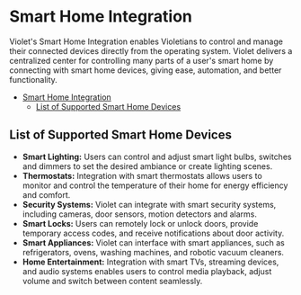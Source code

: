 # Smart Home Integration

Violet's Smart Home Integration enables Violetians to control and manage their connected devices directly from the operating system. Violet delivers a centralized center for controlling many parts of a user's smart home by connecting with smart home devices, giving ease, automation, and better functionality.

- [Smart Home Integration](#smart-home-integration)
  - [List of Supported Smart Home Devices](#list-of-supported-smart-home-devices)

## List of Supported Smart Home Devices

- **Smart Lighting:** Users can control and adjust smart light bulbs, switches and dimmers to set the desired ambiance or create lighting scenes.
- **Thermostats:** Integration with smart thermostats allows users to monitor and control the temperature of their home for energy efficiency and comfort.
- **Security Systems:** Violet can integrate with smart security systems, including cameras, door sensors, motion detectors and alarms.
- **Smart Locks:** Users can remotely lock or unlock doors, provide temporary access codes, and receive notifications about door activity.
- **Smart Appliances:** Violet can interface with smart appliances, such as refrigerators, ovens, washing machines, and robotic vacuum cleaners.
- **Home Entertainment:** Integration with smart TVs, streaming devices, and audio systems enables users to control media playback, adjust volume and switch between content seamlessly.
